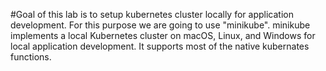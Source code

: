 #Goal of this lab is to setup kubernetes cluster locally for application development. For this purpose we are going to use "minikube". minikube implements a local Kubernetes cluster on macOS, Linux, and Windows for local application development. It supports most of the native kubernates functions.  
